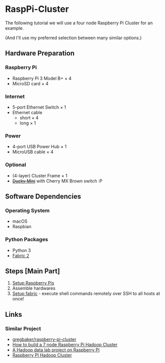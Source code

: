 # RaspPi-Cluster

The following tutorial we will use a four node Raspberry Pi Cluster for an example.

(And I'll use my preferred selection between many similar options.)

## Hardware Preparation

### Raspberry Pi

* Raspberry Pi 3 Model B+ × 4
* MicroSD card × 4

### Internet

* 5-port Ethernet Switch × 1
* Ethernet cable
    * short × 4
    * long  × 1

### Power

* 4-port USB Power Hub × 1
* MicroUSB cable × 4

### Optional

* (4-layer) Cluster Frame × 1
* [~~Ducky Mini~~](http://www.duckychannel.com.tw/en/ducky-mini/) with Cherry MX Brown switch :P

## Software Dependencies

### Operating System

* macOS
* Raspbian

### Python Packages

* Python 3
* [Fabric 2](https://www.fabfile.org/)

## Steps [Main Part]

1. [Setup Raspberry Pis](SetupRaspPi.md)
2. Assemble hardwares
3. [Setup fabric](SetupFabric.md) - execute shell commands remotely over SSH to all hosts at once!

## Links

### Similar Project

* [gregbaker/raspberry-pi-cluster](https://github.com/gregbaker/raspberry-pi-cluster)
* [How to build a 7 node Raspberry Pi Hadoop Cluster](http://www.nigelpond.com/uploads/How-to-build-a-7-node-Raspberry-Pi-Hadoop-Cluster.pdf)
* [A Hadoop data lab project on Raspberry Pi](https://blogs.sap.com/2015/04/25/a-hadoop-data-lab-project-on-raspberry-pi-part-14/)
* [Raspberry PI Hadoop Cluster](http://www.widriksson.com/raspberry-pi-hadoop-cluster/)
